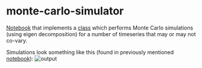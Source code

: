 # monte-carlo-simulator

[Notebook](https://github.com/magnushelliesen/monte-carlo-simulator/blob/main/monte-carlo-simulator.ipynb)
that implements a 
[class](https://github.com/magnushelliesen/monte-carlo-simulator/blob/main/monte_carlo/monte_carlo.py)
which performs Monte Carlo simulations (using eigen decomposition) for a number of timeseries that may or may not co-vary.

Simulations look something like this (found in previously mentioned [notebook](https://github.com/magnushelliesen/monte-carlo-simulator/blob/main/monte-carlo-simulator.ipynb)):
![output](https://github.com/magnushelliesen/monte-carlo-simulator/assets/104299371/5974a24d-caff-432b-b953-7e9350b1744d)
